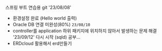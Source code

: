 스프링 부트 연습용 git 
'23/08/08'
- 환경설정 완료 (Hello world 출력)
- Oracle DB 연결 미완성(80%)
`23/08/10`
- controller를 application 하위 패키지에 위치하지 않아서 발생하는 문제 해결
'23/09/12' 다시 시작 (sqld) 공부...
- ERDcloud 활용해서 erd만들기

